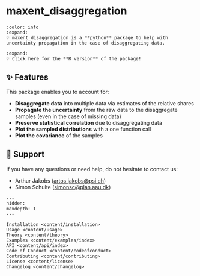 # maxent_disaggregation

```{button-link} https://github.com/jakobsarthur/maxent_disaggregation
:color: info
:expand:
💡 maxent_disaggregation is a **python** package to help with uncertainty propagation in the case of disaggregating data.
```
```{button-link} https://github.com/simschul/MaxentDisaggregation
:expand:
💡 Click here for the **R version** of the package!
```


## ✨ Features
This package enables you to account for:
- **Disaggregate data** into multiple data via estimates of the relative shares
- **Propagate the uncertainty** from the raw data to the disaggregate samples (even in the case of missing data)
- **Preserve statistical correlation** due to disaggregating data
- **Plot the sampled distributions** with a one function call
- **Plot the covariance** of the samples



## 💬 Support
If you have any questions or need help, do not hesitate to contact us:
- Arthur Jakobs ([artos.jakobs@psi.ch](mailto:artos.jakobs@psi.ch))
- Simon Schulte ([simonsc@plan.aau.dk](mailto:simonsc@plan.aau.dk))





```{toctree}
---
hidden:
maxdepth: 1
---

Installation <content/installation>
Usage <content/usage>
Theory <content/theory>
Examples <content/examples/index>
API <content/api/index>
Code of Conduct <content/codeofconduct>
Contributing <content/contributing>
License <content/license>
Changelog <content/changelog>
```
